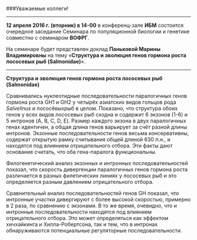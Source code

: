 

###Уважаемые коллеги!

----------
**12 апреля 2016 г. (вторник) в 14-00** в конференц-зале **ИБМ** состоится очередное заседание Семинара по популяционной биологии и генетике совместно с семинаром **ВОФРГ**. 

На семинаре будет представлен доклад **Паньковой Марины Владимировны** на тему 
«**Структура и эволюция генов гормона роста лососевых рыб (Salmonidae)**».

----------
**Структура и эволюция генов гормона роста лососевых рыб (Salmonidae)**

Сравнивались нуклеотидные последовательности паралогичных генов гормона роста GH1 и GH2 у четырёх азиатских видов гольцов рода *Salvelinus* и лососёвыхрыб в целом. Показано, что структура обoих генов у всех видов лососевых рыб сходна и содержит 6 экзонов (1-6) и 5 интронов (A, B, C, D, E). Размер каждого экзона в двух паралогичных генах идентичен, а общая длина генов варьирует за счёт разной длины интронов. Экзонные последовательности генов весьма консервативны, содержат открытую рамку считывания общей длиной 630 п.н., и находятся под влиянием отрицательного отбора. Эти факты дают основание считать, что оба гена-паралога функциональны.

Филогенетический анализ экзонных и интронных последовательностей показал, что скорость дивергенции паралогичных генов гормона роста различается в разных филетических линиях у лососевых рыб и это определяется разным давлением отрицательного отбора.

Сравнительный анализ последовательностей генов GH показал, что интронные участки дивергируют с более высокой скоростью, примерно в 2 раза, по сравнению с экзонами. В то же время, очевидно, что и интронные последовательности находятся под влиянием отрицательного отбора. Это может определяться как эффектом хичхайкинга и Хилла-Робертсона, так и тем, что в интронах обнаруживаются потенциальные регуляторные последовательности.
